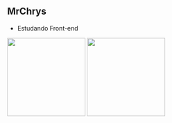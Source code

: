 ## MrChrys

- Estudando Front-end

<div>
<img height="180em" src="https://github-readme-stats.vercel.app/api?username=mrchrys0&theme=dark&show_icons=true&include_all_commits=true&count_private=true">
 <img height="180em" src="https://github-readme-stats.vercel.app/api/toplangs?username=mrchrys0&theme=dark&layout=compact&langs_count=16">
</div>
